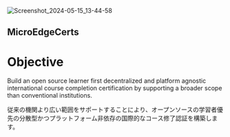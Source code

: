 ![Screenshot_2024-05-15_13-44-58](https://github.com/MicroEdgeCerts/.github/assets/2448586/6eff0c47-5e26-4b22-a80f-2f70e564779b)


## MicroEdgeCerts


# Objective

Build an open source learner first decentralized and platform agnostic international course completion certification 
by supporting a broader scope than conventional institutions.


従来の機関より広い範囲をサポートすることにより、オープンソースの学習者優先の分散型かつプラットフォーム非依存の国際的なコース修了認証を構築します。


<!--

**Here are some ideas to get you started:**

🙋‍♀️ A short introduction - what is your organization all about?
🌈 Contribution guidelines - how can the community get involved?
👩‍💻 Useful resources - where can the community find your docs? Is there anything else the community should know?
🍿 Fun facts - what does your team eat for breakfast?
🧙 Remember, you can do mighty things with the power of [Markdown](https://docs.github.com/github/writing-on-github/getting-started-with-writing-and-formatting-on-github/basic-writing-and-formatting-syntax)
-->
